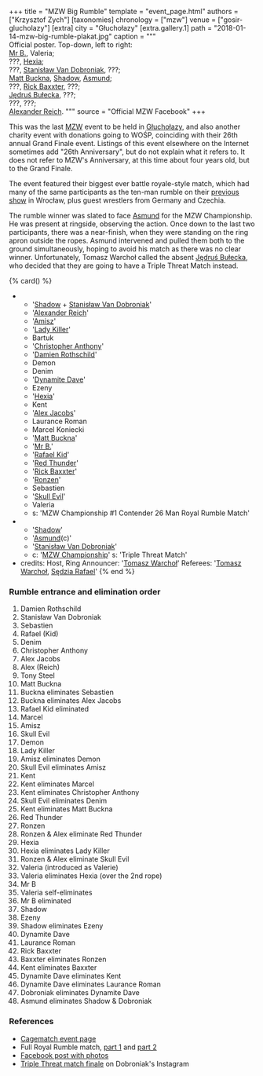 +++
title = "MZW Big Rumble"
template = "event_page.html"
authors = ["Krzysztof Zych"]
[taxonomies]
chronology = ["mzw"]
venue = ["gosir-glucholazy"]
[extra]
city = "Głuchołazy"
[extra.gallery.1]
path = "2018-01-14-mzw-big-rumble-plakat.jpg"
caption = """\
  Official poster. Top-down, left to right:<br>
  [Mr B.](@/w/mr-b.md), Valeria;<br>
  ???, [Hexia](@/w/hexia.md);<br>
  ???, [Stanisław Van Dobroniak](@/w/stanislaw-van-dobroniak.md), ???;<br>
  [Matt Buckna](@/w/matt-buckna.md), [Shadow](@/w/shadow.md), [Asmund](@/w/asmund.md);<br>
  ???, [Rick Baxxter](@/w/rick-baxxter.md), ???;<br>
  [Jędruś Bułecka](@/w/jedrus-bulecka.md), ???;<br>
  ???, ???;<br>
  [Alexander Reich](@/w/alex-ace.md).
"""
source = "Official MZW Facebook"
+++

This was the last [MZW](@/o/mzw.md) event to be held in [Głuchołazy](@/v/gosir-glucholazy.md), and also another charity event with donations going to WOŚP, coinciding with their 26th annual Grand Finale event. Listings of this event elsewhere on the Internet sometimes add "26th Anniversary", but do not explain what it refers to. It does not refer to MZW's Anniversary, at this time about four years old, but to the Grand Finale.

The event featured their biggest ever battle royale-style match, which had many of the same participants as the ten-man rumble on their [previous show](@/e/mzw/2017-12-02-mzw-freak-show.md) in Wrocław, plus guest wrestlers from Germany and Czechia.

The rumble winner was slated to face [Asmund](@/w/asmund.md) for the MZW Championship. He was present at ringside, observing the action. Once down to the last two participants, there was a near-finish, when they were standing on the ring apron outside the ropes. Asmund intervened and pulled them both to the ground simultaneously, hoping to avoid his match as there was no clear winner. Unfortunately, Tomasz Warchoł called the absent [Jędruś Bułecka](@/w/jedrus-bulecka.md), who decided that they are going to have a Triple Threat Match instead.

{% card() %}
- - '[Shadow](@/w/shadow.md) + [Stanisław Van Dobroniak](@/w/stanislaw-van-dobroniak.md)'
  - '[Alexander Reich](@/w/alex-ace.md)'
  - '[Amisz](@/w/axel-fox.md)'
  - '[Lady Killer](@/w/boro.md)'
  - Bartuk
  - '[Christopher Anthony](@/w/christopher-anthony.md)'
  - '[Damien Rothschild](@/w/damien-rothschild.md)'
  - Demon
  - Denim
  - '[Dynamite Dave](@/w/dynamite-dave.md)'
  - Ezeny
  - '[Hexia](@/w/hexia.md)'
  - Kent
  - '[Alex Jacobs](@/w/jacob-crane.md)'
  - Laurance Roman
  - Marcel Koniecki
  - '[Matt Buckna](@/w/matt-buckna.md)'
  - '[Mr B.](@/w/mr-b.md)'
  - '[Rafael Kid](@/w/rafael-kid.md)'
  - '[Red Thunder](@/w/red-thunder.md)'
  - '[Rick Baxxter](@/w/rick-baxxter.md)'
  - '[Ronzen](@/w/ronny-kessler.md)'
  - Sebastien
  - '[Skull Evil](@/w/skull-evil.md)'
  - Valeria
  - s: 'MZW Championship #1 Contender 26 Man Royal Rumble Match'
- - '[Shadow](@/w/shadow.md)'
  - '[Asmund](@/w/asmund.md)(c)'
  - '[Stanisław Van Dobroniak](@/w/stanislaw-van-dobroniak.md)'
  - c: '[MZW Championship](@/c/mzw-championship.md)'
    s: 'Triple Threat Match'
- credits:
    Host, Ring Announcer: '[Tomasz Warchoł](@/w/tomasz-warchol.md)'
    Referees: '[Tomasz Warchoł](@/w/tomasz-warchol.md), [Sędzia Rafael](@/w/rafael-kid.md)'
{% end %}

### Rumble entrance and elimination order

1. Damien Rothschild
2. Stanisław Van Dobroniak
3. Sebastien
4. Rafael (Kid)
5. Denim
6. Christopher Anthony
7. Alex Jacobs
8. Alex (Reich)
9. Tony Steel
10. Matt Buckna
11. Buckna eliminates Sebastien
12. Buckna eliminates Alex Jacobs
13. Rafael Kid eliminated
14. Marcel
15. Amisz
16. Skull Evil
17. Demon
18. Lady Killer
19. Amisz eliminates Demon
20. Skull Evil eliminates Amisz
21. Kent
22. Kent eliminates Marcel
23. Kent eliminates Christopher Anthony
24. Skull Evil eliminates Denim
25. Kent eliminates Matt Buckna
26. Red Thunder
27. Ronzen
28. Ronzen & Alex eliminate Red Thunder
29. Hexia
30. Hexia eliminates Lady Killer
31. Ronzen & Alex eliminate Skull Evil
32. Valeria (introduced as Valerie)
33. Valeria eliminates Hexia (over the 2nd rope)
34. Mr B
35. Valeria self-eliminates
36. Mr B eliminated
37. Shadow
38. Ezeny
39. Shadow eliminates Ezeny
40. Dynamite Dave
41. Laurance Roman
42. Rick Baxxter
43. Baxxter eliminates Ronzen
44. Kent eliminates Baxxter
45. Dynamite Dave eliminates Kent
46. Dynamite Dave eliminates Laurance Roman
47. Dobroniak eliminates Dynamite Dave
48. Asmund eliminates Shadow & Dobroniak

### References

* [Cagematch event page](https://www.cagematch.net/?id=1&nr=192262)
* Full Royal Rumble match, [part 1](https://www.youtube.com/watch?v=KLp-Ub3MGDo) and [part 2](https://www.youtube.com/watch?v=DS118G4KnhM)
* [Facebook post with photos](https://www.facebook.com/ManiacZoneWrestling/posts/1204544136356477/)
* [Triple Threat match finale](https://www.instagram.com/stanimania/p/Bd-AHC1B1Ia/) on Dobroniak's Instagram
